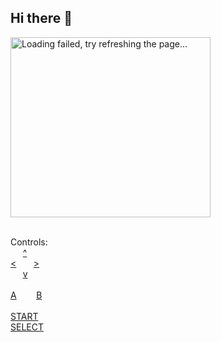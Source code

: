 ## Hi there 👋

<!--
**JMouzet/JMouzet** is a ✨ _special_ ✨ repository because its `README.md` (this file) appears on your GitHub profile.

Here are some ideas to get you started:

- 🔭 I’m currently working on ...
- 🌱 I’m currently learning ...
- 👯 I’m looking to collaborate on ...
- 🤔 I’m looking for help with ...
- 💬 Ask me about ...
- 📫 How to reach me: ...
- 😄 Pronouns: ...
- ⚡ Fun fact: ...
-->

<img src="https://gpp.jmouzet.fr/screen/screen.png" alt="Loading failed, try refreshing the page..." width="320" height="288" style="display: block; vertical-align: top;"><br>

Controls:<br />
&nbsp;&nbsp;&nbsp;&nbsp;&nbsp;[^](https://gpp.jmouzet.fr/input/up)<br />
[<](https://gpp.jmouzet.fr/input/left)&nbsp;&nbsp;&nbsp;&nbsp;&nbsp;&nbsp;&nbsp;[>](https://gpp.jmouzet.fr/input/right)<br />
&nbsp;&nbsp;&nbsp;&nbsp;&nbsp;[v](https://gpp.jmouzet.fr/input/down)<br /><br />
[A](https://gpp.jmouzet.fr/input/a)&nbsp;&nbsp;&nbsp;&nbsp;&nbsp;&nbsp;&nbsp;&nbsp;[B](https://gpp.jmouzet.fr/input/b)<br /><br />
[START](https://gpp.jmouzet.fr/input/start)<br />
[SELECT](https://gpp.jmouzet.fr/input/select)<br />
